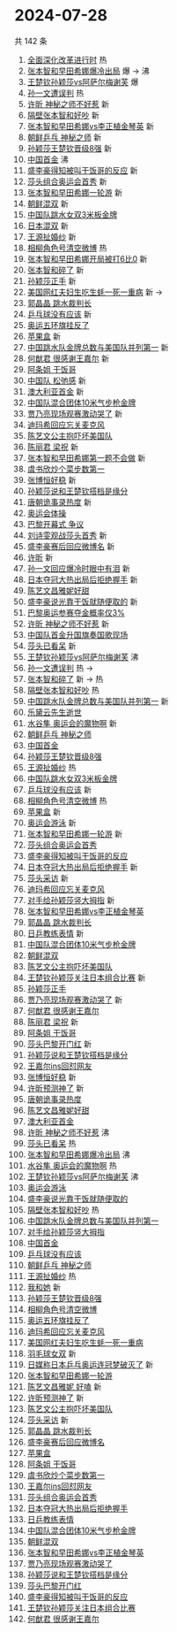 # 2024-07-28

共 142 条

<!-- BEGIN -->
<!-- 最后更新时间 Sun Jul 28 2024 02:19:43 GMT+0800 (China Standard Time) -->

1. [全面深化改革进行时](https://s.weibo.com//weibo?q=%23%E5%85%A8%E9%9D%A2%E6%B7%B1%E5%8C%96%E6%94%B9%E9%9D%A9%E8%BF%9B%E8%A1%8C%E6%97%B6%23&Refer=new_time)
   热
1. [张本智和早田希娜爆冷出局](https://s.weibo.com//weibo?q=%23%E5%BC%A0%E6%9C%AC%E6%99%BA%E5%92%8C%E6%97%A9%E7%94%B0%E5%B8%8C%E5%A8%9C%E7%88%86%E5%86%B7%E5%87%BA%E5%B1%80%23&t=31&band_rank=1&Refer=top)
   爆 -> 沸
1. [王楚钦孙颖莎vs阿萨尔梅谢芙](https://s.weibo.com//weibo?q=%E7%8E%8B%E6%A5%9A%E9%92%A6%E5%AD%99%E9%A2%96%E8%8E%8Evs%E9%98%BF%E8%90%A8%E5%B0%94%E6%A2%85%E8%B0%A2%E8%8A%99&t=31&band_rank=2&Refer=top)
   爆
1. [孙一文遭误判](https://s.weibo.com//weibo?q=%23%E5%AD%99%E4%B8%80%E6%96%87%E9%81%AD%E8%AF%AF%E5%88%A4%23&t=31&band_rank=3&Refer=top)
   热
1. [许昕 神秘之师不好惹](https://s.weibo.com//weibo?q=%E8%AE%B8%E6%98%95%20%E7%A5%9E%E7%A7%98%E4%B9%8B%E5%B8%88%E4%B8%8D%E5%A5%BD%E6%83%B9&t=31&band_rank=4&Refer=top)
   新
1. [隔壁张本智和好吵](https://s.weibo.com//weibo?q=%E9%9A%94%E5%A3%81%E5%BC%A0%E6%9C%AC%E6%99%BA%E5%92%8C%E5%A5%BD%E5%90%B5&t=31&band_rank=5&Refer=top)
   新
1. [张本智和早田希娜vs李正植金琴英](https://s.weibo.com//weibo?q=%E5%BC%A0%E6%9C%AC%E6%99%BA%E5%92%8C%E6%97%A9%E7%94%B0%E5%B8%8C%E5%A8%9Cvs%E6%9D%8E%E6%AD%A3%E6%A4%8D%E9%87%91%E7%90%B4%E8%8B%B1&t=31&band_rank=6&Refer=top)
   新
1. [朝鲜乒乓 神秘之师](https://s.weibo.com//weibo?q=%E6%9C%9D%E9%B2%9C%E4%B9%92%E4%B9%93%20%E7%A5%9E%E7%A7%98%E4%B9%8B%E5%B8%88&t=31&band_rank=7&Refer=top)
   新
1. [孙颖莎王楚钦晋级8强](https://s.weibo.com//weibo?q=%23%E5%AD%99%E9%A2%96%E8%8E%8E%E7%8E%8B%E6%A5%9A%E9%92%A6%E6%99%8B%E7%BA%A78%E5%BC%BA%23&t=31&band_rank=8&Refer=top)
   新
1. [中国首金](https://s.weibo.com//weibo?q=%23%E4%B8%AD%E5%9B%BD%E9%A6%96%E9%87%91%23&t=31&band_rank=9&Refer=top)
   沸
1. [盛李豪得知被叫干饭哥的反应](https://s.weibo.com//weibo?q=%23%E7%9B%9B%E6%9D%8E%E8%B1%AA%E5%BE%97%E7%9F%A5%E8%A2%AB%E5%8F%AB%E5%B9%B2%E9%A5%AD%E5%93%A5%E7%9A%84%E5%8F%8D%E5%BA%94%23&t=31&band_rank=10&Refer=top)
   新
1. [莎头组合奥运会首秀](https://s.weibo.com//weibo?q=%23%E8%8E%8E%E5%A4%B4%E7%BB%84%E5%90%88%E5%A5%A5%E8%BF%90%E4%BC%9A%E9%A6%96%E7%A7%80%23&t=31&band_rank=11&Refer=top)
   新
1. [张本智和早田希娜一轮游](https://s.weibo.com//weibo?q=%E5%BC%A0%E6%9C%AC%E6%99%BA%E5%92%8C%E6%97%A9%E7%94%B0%E5%B8%8C%E5%A8%9C%E4%B8%80%E8%BD%AE%E6%B8%B8&t=31&band_rank=12&Refer=top)
   新
1. [朝鲜混双](https://s.weibo.com//weibo?q=%E6%9C%9D%E9%B2%9C%E6%B7%B7%E5%8F%8C&t=31&band_rank=13&Refer=top)
   新
1. [中国队跳水女双3米板金牌](https://s.weibo.com//weibo?q=%23%E4%B8%AD%E5%9B%BD%E9%98%9F%E8%B7%B3%E6%B0%B4%E5%A5%B3%E5%8F%8C3%E7%B1%B3%E6%9D%BF%E9%87%91%E7%89%8C%23&t=31&band_rank=14&Refer=top)
1. [日本混双](https://s.weibo.com//weibo?q=%E6%97%A5%E6%9C%AC%E6%B7%B7%E5%8F%8C&t=31&band_rank=15&Refer=top)
   新
1. [王源扯婚纱](https://s.weibo.com//weibo?q=%23%E7%8E%8B%E6%BA%90%E6%89%AF%E5%A9%9A%E7%BA%B1%23&t=31&band_rank=16&Refer=top)
   新
1. [相柳角色号清空微博](https://s.weibo.com//weibo?q=%23%E7%9B%B8%E6%9F%B3%E8%A7%92%E8%89%B2%E5%8F%B7%E6%B8%85%E7%A9%BA%E5%BE%AE%E5%8D%9A%23&t=31&band_rank=17&Refer=top)
   热
1. [张本智和早田希娜开局被打6比0](https://s.weibo.com//weibo?q=%23%E5%BC%A0%E6%9C%AC%E6%99%BA%E5%92%8C%E6%97%A9%E7%94%B0%E5%B8%8C%E5%A8%9C%E5%BC%80%E5%B1%80%E8%A2%AB%E6%89%936%E6%AF%940%23&t=31&band_rank=18&Refer=top)
   新
1. [张本智和碎了](https://s.weibo.com//weibo?q=%E5%BC%A0%E6%9C%AC%E6%99%BA%E5%92%8C%E7%A2%8E%E4%BA%86&t=31&band_rank=19&Refer=top)
   新
1. [孙颖莎正手](https://s.weibo.com//weibo?q=%E5%AD%99%E9%A2%96%E8%8E%8E%E6%AD%A3%E6%89%8B&t=31&band_rank=20&Refer=top)
   新
1. [美国网红夫妇生吃生蚝一死一重病](https://s.weibo.com//weibo?q=%23%E7%BE%8E%E5%9B%BD%E7%BD%91%E7%BA%A2%E5%A4%AB%E5%A6%87%E7%94%9F%E5%90%83%E7%94%9F%E8%9A%9D%E4%B8%80%E6%AD%BB%E4%B8%80%E9%87%8D%E7%97%85%23&t=31&band_rank=21&Refer=top)
   新 ->
1. [郭晶晶 跳水裁判长](https://s.weibo.com//weibo?q=%E9%83%AD%E6%99%B6%E6%99%B6%20%E8%B7%B3%E6%B0%B4%E8%A3%81%E5%88%A4%E9%95%BF&t=31&band_rank=22&Refer=top)
1. [乒乓球没有应该](https://s.weibo.com//weibo?q=%E4%B9%92%E4%B9%93%E7%90%83%E6%B2%A1%E6%9C%89%E5%BA%94%E8%AF%A5&t=31&band_rank=23&Refer=top)
   新
1. [奥运五环旗挂反了](https://s.weibo.com//weibo?q=%E5%A5%A5%E8%BF%90%E4%BA%94%E7%8E%AF%E6%97%97%E6%8C%82%E5%8F%8D%E4%BA%86&t=31&band_rank=24&Refer=top)
1. [苹果盒](https://s.weibo.com//weibo?q=%E8%8B%B9%E6%9E%9C%E7%9B%92&t=31&band_rank=25&Refer=top)
   新
1. [中国跳水队金牌总数与美国队并列第一](https://s.weibo.com//weibo?q=%23%E4%B8%AD%E5%9B%BD%E8%B7%B3%E6%B0%B4%E9%98%9F%E9%87%91%E7%89%8C%E6%80%BB%E6%95%B0%E4%B8%8E%E7%BE%8E%E5%9B%BD%E9%98%9F%E5%B9%B6%E5%88%97%E7%AC%AC%E4%B8%80%23&t=31&band_rank=26&Refer=top)
   新
1. [何猷君 很感谢王嘉尔](https://s.weibo.com//weibo?q=%E4%BD%95%E7%8C%B7%E5%90%9B%20%E5%BE%88%E6%84%9F%E8%B0%A2%E7%8E%8B%E5%98%89%E5%B0%94&t=31&band_rank=27&Refer=top)
   新
1. [阿条姐 干饭哥](https://s.weibo.com//weibo?q=%E9%98%BF%E6%9D%A1%E5%A7%90%20%E5%B9%B2%E9%A5%AD%E5%93%A5&t=31&band_rank=28&Refer=top)
1. [中国队 松弛感](https://s.weibo.com//weibo?q=%E4%B8%AD%E5%9B%BD%E9%98%9F%20%E6%9D%BE%E5%BC%9B%E6%84%9F&t=31&band_rank=29&Refer=top)
   新
1. [澳大利亚首金](https://s.weibo.com//weibo?q=%E6%BE%B3%E5%A4%A7%E5%88%A9%E4%BA%9A%E9%A6%96%E9%87%91&t=31&band_rank=30&Refer=top)
   新
1. [中国队混合团体10米气步枪金牌](https://s.weibo.com//weibo?q=%23%E4%B8%AD%E5%9B%BD%E9%98%9F%E6%B7%B7%E5%90%88%E5%9B%A2%E4%BD%9310%E7%B1%B3%E6%B0%94%E6%AD%A5%E6%9E%AA%E9%87%91%E7%89%8C%23&t=31&band_rank=31&Refer=top)
1. [贾乃亮现场观赛激动哭了](https://s.weibo.com//weibo?q=%E8%B4%BE%E4%B9%83%E4%BA%AE%E7%8E%B0%E5%9C%BA%E8%A7%82%E8%B5%9B%E6%BF%80%E5%8A%A8%E5%93%AD%E4%BA%86&t=31&band_rank=32&Refer=top)
   新
1. [迪玛希回应忘关麦克风](https://s.weibo.com//weibo?q=%23%E8%BF%AA%E7%8E%9B%E5%B8%8C%E5%9B%9E%E5%BA%94%E5%BF%98%E5%85%B3%E9%BA%A6%E5%85%8B%E9%A3%8E%23&t=31&band_rank=33&Refer=top)
1. [陈艺文公主抱吓坏美国队](https://s.weibo.com//weibo?q=%23%E9%99%88%E8%89%BA%E6%96%87%E5%85%AC%E4%B8%BB%E6%8A%B1%E5%90%93%E5%9D%8F%E7%BE%8E%E5%9B%BD%E9%98%9F%23&t=31&band_rank=34&Refer=top)
1. [陈丽君 梁祝](https://s.weibo.com//weibo?q=%E9%99%88%E4%B8%BD%E5%90%9B%20%E6%A2%81%E7%A5%9D&t=31&band_rank=35&Refer=top)
   新
1. [张本智和早田希娜第一题不会做](https://s.weibo.com//weibo?q=%E5%BC%A0%E6%9C%AC%E6%99%BA%E5%92%8C%E6%97%A9%E7%94%B0%E5%B8%8C%E5%A8%9C%E7%AC%AC%E4%B8%80%E9%A2%98%E4%B8%8D%E4%BC%9A%E5%81%9A&t=31&band_rank=36&Refer=top)
   新
1. [虞书欣炒个菜步数第一](https://s.weibo.com//weibo?q=%23%E8%99%9E%E4%B9%A6%E6%AC%A3%E7%82%92%E4%B8%AA%E8%8F%9C%E6%AD%A5%E6%95%B0%E7%AC%AC%E4%B8%80%23&t=31&band_rank=37&Refer=top)
1. [张博恒好稳](https://s.weibo.com//weibo?q=%E5%BC%A0%E5%8D%9A%E6%81%92%E5%A5%BD%E7%A8%B3&t=31&band_rank=38&Refer=top)
   新
1. [孙颖莎说和王楚钦搭档是缘分](https://s.weibo.com//weibo?q=%23%E5%AD%99%E9%A2%96%E8%8E%8E%E8%AF%B4%E5%92%8C%E7%8E%8B%E6%A5%9A%E9%92%A6%E6%90%AD%E6%A1%A3%E6%98%AF%E7%BC%98%E5%88%86%23&t=31&band_rank=39&Refer=top)
1. [唐朝诡事录热度](https://s.weibo.com//weibo?q=%E5%94%90%E6%9C%9D%E8%AF%A1%E4%BA%8B%E5%BD%95%E7%83%AD%E5%BA%A6&t=31&band_rank=40&Refer=top)
   新
1. [奥运会体操](https://s.weibo.com//weibo?q=%23%E5%A5%A5%E8%BF%90%E4%BC%9A%E4%BD%93%E6%93%8D%23&t=31&band_rank=41&Refer=top)
1. [巴黎开幕式 争议](https://s.weibo.com//weibo?q=%E5%B7%B4%E9%BB%8E%E5%BC%80%E5%B9%95%E5%BC%8F%20%E4%BA%89%E8%AE%AE&t=31&band_rank=42&Refer=top)
1. [刘诗雯观战莎头首秀](https://s.weibo.com//weibo?q=%23%E5%88%98%E8%AF%97%E9%9B%AF%E8%A7%82%E6%88%98%E8%8E%8E%E5%A4%B4%E9%A6%96%E7%A7%80%23&t=31&band_rank=43&Refer=top)
   新
1. [盛李豪赛后回应微博名](https://s.weibo.com//weibo?q=%23%E7%9B%9B%E6%9D%8E%E8%B1%AA%E8%B5%9B%E5%90%8E%E5%9B%9E%E5%BA%94%E5%BE%AE%E5%8D%9A%E5%90%8D%23&t=31&band_rank=44&Refer=top)
   新
1. [许昕](https://s.weibo.com//weibo?q=%E8%AE%B8%E6%98%95&t=31&band_rank=45&Refer=top)
   新
1. [孙一文回应爆冷时眼中有泪](https://s.weibo.com//weibo?q=%23%E5%AD%99%E4%B8%80%E6%96%87%E5%9B%9E%E5%BA%94%E7%88%86%E5%86%B7%E6%97%B6%E7%9C%BC%E4%B8%AD%E6%9C%89%E6%B3%AA%23&t=31&band_rank=46&Refer=top)
   新
1. [日本夺冠大热出局后拒绝握手](https://s.weibo.com//weibo?q=%23%E6%97%A5%E6%9C%AC%E5%A4%BA%E5%86%A0%E5%A4%A7%E7%83%AD%E5%87%BA%E5%B1%80%E5%90%8E%E6%8B%92%E7%BB%9D%E6%8F%A1%E6%89%8B%23&t=31&band_rank=47&Refer=top)
   新
1. [陈艺文昌雅妮好甜](https://s.weibo.com//weibo?q=%23%E9%99%88%E8%89%BA%E6%96%87%E6%98%8C%E9%9B%85%E5%A6%AE%E5%A5%BD%E7%94%9C%23&t=31&band_rank=48&Refer=top)
1. [盛李豪说光靠干饭就随便取的](https://s.weibo.com//weibo?q=%23%E7%9B%9B%E6%9D%8E%E8%B1%AA%E8%AF%B4%E5%85%89%E9%9D%A0%E5%B9%B2%E9%A5%AD%E5%B0%B1%E9%9A%8F%E4%BE%BF%E5%8F%96%E7%9A%84%23&t=31&band_rank=49&Refer=top)
   新
1. [巴黎奥运参赛夺金概率仅3%](https://s.weibo.com//weibo?q=%23%E5%B7%B4%E9%BB%8E%E5%A5%A5%E8%BF%90%E5%8F%82%E8%B5%9B%E5%A4%BA%E9%87%91%E6%A6%82%E7%8E%87%E4%BB%853%25%23&t=31&band_rank=50&Refer=top)
1. [许昕 神秘之师不好惹](https://s.weibo.com//weibo?q=%E8%AE%B8%E6%98%95%20%E7%A5%9E%E7%A7%98%E4%B9%8B%E5%B8%88%E4%B8%8D%E5%A5%BD%E6%83%B9&t=31&band_rank=2&Refer=top)
   新
1. [中国队首金升国旗奏国歌现场](https://s.weibo.com//weibo?q=%23%E4%B8%AD%E5%9B%BD%E9%98%9F%E9%A6%96%E9%87%91%E5%8D%87%E5%9B%BD%E6%97%97%E5%A5%8F%E5%9B%BD%E6%AD%8C%E7%8E%B0%E5%9C%BA%23&t=31&band_rank=3&Refer=top)
1. [莎头已看呆](https://s.weibo.com//weibo?q=%E8%8E%8E%E5%A4%B4%E5%B7%B2%E7%9C%8B%E5%91%86&t=31&band_rank=4&Refer=top)
   新
1. [王楚钦孙颖莎vs阿萨尔梅谢芙](https://s.weibo.com//weibo?q=%E7%8E%8B%E6%A5%9A%E9%92%A6%E5%AD%99%E9%A2%96%E8%8E%8Evs%E9%98%BF%E8%90%A8%E5%B0%94%E6%A2%85%E8%B0%A2%E8%8A%99&t=31&band_rank=5&Refer=top)
   沸
1. [孙一文遭误判](https://s.weibo.com//weibo?q=%23%E5%AD%99%E4%B8%80%E6%96%87%E9%81%AD%E8%AF%AF%E5%88%A4%23&t=31&band_rank=6&Refer=top)
   热 ->
1. [张本智和碎了](https://s.weibo.com//weibo?q=%E5%BC%A0%E6%9C%AC%E6%99%BA%E5%92%8C%E7%A2%8E%E4%BA%86&t=31&band_rank=7&Refer=top)
   新 -> 热
1. [隔壁张本智和好吵](https://s.weibo.com//weibo?q=%E9%9A%94%E5%A3%81%E5%BC%A0%E6%9C%AC%E6%99%BA%E5%92%8C%E5%A5%BD%E5%90%B5&t=31&band_rank=8&Refer=top)
   热
1. [中国跳水队金牌总数与美国队并列第一](https://s.weibo.com//weibo?q=%23%E4%B8%AD%E5%9B%BD%E8%B7%B3%E6%B0%B4%E9%98%9F%E9%87%91%E7%89%8C%E6%80%BB%E6%95%B0%E4%B8%8E%E7%BE%8E%E5%9B%BD%E9%98%9F%E5%B9%B6%E5%88%97%E7%AC%AC%E4%B8%80%23&t=31&band_rank=9&Refer=top)
   新
1. [乐黛云先生逝世](https://s.weibo.com//weibo?q=%23%E4%B9%90%E9%BB%9B%E4%BA%91%E5%85%88%E7%94%9F%E9%80%9D%E4%B8%96%23&t=31&band_rank=10&Refer=top)
1. [水谷隼 奥运会的魔物啊](https://s.weibo.com//weibo?q=%E6%B0%B4%E8%B0%B7%E9%9A%BC%20%E5%A5%A5%E8%BF%90%E4%BC%9A%E7%9A%84%E9%AD%94%E7%89%A9%E5%95%8A&t=31&band_rank=11&Refer=top)
   新
1. [朝鲜乒乓 神秘之师](https://s.weibo.com//weibo?q=%E6%9C%9D%E9%B2%9C%E4%B9%92%E4%B9%93%20%E7%A5%9E%E7%A7%98%E4%B9%8B%E5%B8%88&t=31&band_rank=12&Refer=top)
1. [中国首金](https://s.weibo.com//weibo?q=%23%E4%B8%AD%E5%9B%BD%E9%A6%96%E9%87%91%23&t=31&band_rank=13&Refer=top)
1. [孙颖莎王楚钦晋级8强](https://s.weibo.com//weibo?q=%23%E5%AD%99%E9%A2%96%E8%8E%8E%E7%8E%8B%E6%A5%9A%E9%92%A6%E6%99%8B%E7%BA%A78%E5%BC%BA%23&t=31&band_rank=14&Refer=top)
1. [王源扯婚纱](https://s.weibo.com//weibo?q=%23%E7%8E%8B%E6%BA%90%E6%89%AF%E5%A9%9A%E7%BA%B1%23&t=31&band_rank=15&Refer=top)
   热
1. [中国队跳水女双3米板金牌](https://s.weibo.com//weibo?q=%23%E4%B8%AD%E5%9B%BD%E9%98%9F%E8%B7%B3%E6%B0%B4%E5%A5%B3%E5%8F%8C3%E7%B1%B3%E6%9D%BF%E9%87%91%E7%89%8C%23&t=31&band_rank=16&Refer=top)
1. [乒乓球没有应该](https://s.weibo.com//weibo?q=%23%E4%B9%92%E4%B9%93%E7%90%83%E6%B2%A1%E6%9C%89%E5%BA%94%E8%AF%A5%23&t=31&band_rank=17&Refer=top)
   新
1. [相柳角色号清空微博](https://s.weibo.com//weibo?q=%23%E7%9B%B8%E6%9F%B3%E8%A7%92%E8%89%B2%E5%8F%B7%E6%B8%85%E7%A9%BA%E5%BE%AE%E5%8D%9A%23&t=31&band_rank=18&Refer=top)
   热
1. [苹果盒](https://s.weibo.com//weibo?q=%E8%8B%B9%E6%9E%9C%E7%9B%92&t=31&band_rank=19&Refer=top)
   新
1. [奥运会游泳](https://s.weibo.com//weibo?q=%E5%A5%A5%E8%BF%90%E4%BC%9A%E6%B8%B8%E6%B3%B3&t=31&band_rank=20&Refer=top)
   新
1. [张本智和早田希娜一轮游](https://s.weibo.com//weibo?q=%23%E5%BC%A0%E6%9C%AC%E6%99%BA%E5%92%8C%E6%97%A9%E7%94%B0%E5%B8%8C%E5%A8%9C%E4%B8%80%E8%BD%AE%E6%B8%B8%23&t=31&band_rank=22&Refer=top)
   新
1. [莎头组合奥运会首秀](https://s.weibo.com//weibo?q=%23%E8%8E%8E%E5%A4%B4%E7%BB%84%E5%90%88%E5%A5%A5%E8%BF%90%E4%BC%9A%E9%A6%96%E7%A7%80%23&t=31&band_rank=23&Refer=top)
1. [盛李豪得知被叫干饭哥的反应](https://s.weibo.com//weibo?q=%23%E7%9B%9B%E6%9D%8E%E8%B1%AA%E5%BE%97%E7%9F%A5%E8%A2%AB%E5%8F%AB%E5%B9%B2%E9%A5%AD%E5%93%A5%E7%9A%84%E5%8F%8D%E5%BA%94%23&t=31&band_rank=25&Refer=top)
1. [日本夺冠大热出局后拒绝握手](https://s.weibo.com//weibo?q=%23%E6%97%A5%E6%9C%AC%E5%A4%BA%E5%86%A0%E5%A4%A7%E7%83%AD%E5%87%BA%E5%B1%80%E5%90%8E%E6%8B%92%E7%BB%9D%E6%8F%A1%E6%89%8B%23&t=31&band_rank=26&Refer=top)
   新
1. [莎头采访](https://s.weibo.com//weibo?q=%E8%8E%8E%E5%A4%B4%E9%87%87%E8%AE%BF&t=31&band_rank=27&Refer=top)
   新
1. [迪玛希回应忘关麦克风](https://s.weibo.com//weibo?q=%23%E8%BF%AA%E7%8E%9B%E5%B8%8C%E5%9B%9E%E5%BA%94%E5%BF%98%E5%85%B3%E9%BA%A6%E5%85%8B%E9%A3%8E%23&t=31&band_rank=28&Refer=top)
1. [对手给孙颖莎竖大拇指](https://s.weibo.com//weibo?q=%E5%AF%B9%E6%89%8B%E7%BB%99%E5%AD%99%E9%A2%96%E8%8E%8E%E7%AB%96%E5%A4%A7%E6%8B%87%E6%8C%87&t=31&band_rank=29&Refer=top)
   新
1. [张本智和早田希娜vs李正植金琴英](https://s.weibo.com//weibo?q=%23%E5%BC%A0%E6%9C%AC%E6%99%BA%E5%92%8C%E6%97%A9%E7%94%B0%E5%B8%8C%E5%A8%9Cvs%E6%9D%8E%E6%AD%A3%E6%A4%8D%E9%87%91%E7%90%B4%E8%8B%B1%23&t=31&band_rank=30&Refer=top)
1. [郭晶晶 跳水裁判长](https://s.weibo.com//weibo?q=%E9%83%AD%E6%99%B6%E6%99%B6%20%E8%B7%B3%E6%B0%B4%E8%A3%81%E5%88%A4%E9%95%BF&t=31&band_rank=31&Refer=top)
1. [日乒教练表情](https://s.weibo.com//weibo?q=%23%E6%97%A5%E4%B9%92%E6%95%99%E7%BB%83%E8%A1%A8%E6%83%85%23&t=31&band_rank=32&Refer=top)
   新
1. [中国队混合团体10米气步枪金牌](https://s.weibo.com//weibo?q=%23%E4%B8%AD%E5%9B%BD%E9%98%9F%E6%B7%B7%E5%90%88%E5%9B%A2%E4%BD%9310%E7%B1%B3%E6%B0%94%E6%AD%A5%E6%9E%AA%E9%87%91%E7%89%8C%23&t=31&band_rank=33&Refer=top)
1. [朝鲜混双](https://s.weibo.com//weibo?q=%E6%9C%9D%E9%B2%9C%E6%B7%B7%E5%8F%8C&t=31&band_rank=34&Refer=top)
1. [陈艺文公主抱吓坏美国队](https://s.weibo.com//weibo?q=%23%E9%99%88%E8%89%BA%E6%96%87%E5%85%AC%E4%B8%BB%E6%8A%B1%E5%90%93%E5%9D%8F%E7%BE%8E%E5%9B%BD%E9%98%9F%23&t=31&band_rank=35&Refer=top)
1. [王楚钦孙颖莎关注日本组合比赛](https://s.weibo.com//weibo?q=%E7%8E%8B%E6%A5%9A%E9%92%A6%E5%AD%99%E9%A2%96%E8%8E%8E%E5%85%B3%E6%B3%A8%E6%97%A5%E6%9C%AC%E7%BB%84%E5%90%88%E6%AF%94%E8%B5%9B&t=31&band_rank=36&Refer=top)
   新
1. [孙颖莎正手](https://s.weibo.com//weibo?q=%23%E5%AD%99%E9%A2%96%E8%8E%8E%E6%AD%A3%E6%89%8B%23&t=31&band_rank=38&Refer=top)
1. [贾乃亮现场观赛激动哭了](https://s.weibo.com//weibo?q=%E8%B4%BE%E4%B9%83%E4%BA%AE%E7%8E%B0%E5%9C%BA%E8%A7%82%E8%B5%9B%E6%BF%80%E5%8A%A8%E5%93%AD%E4%BA%86&t=31&band_rank=39&Refer=top)
   新
1. [何猷君 很感谢王嘉尔](https://s.weibo.com//weibo?q=%E4%BD%95%E7%8C%B7%E5%90%9B%20%E5%BE%88%E6%84%9F%E8%B0%A2%E7%8E%8B%E5%98%89%E5%B0%94&t=31&band_rank=40&Refer=top)
1. [陈丽君 梁祝](https://s.weibo.com//weibo?q=%E9%99%88%E4%B8%BD%E5%90%9B%20%E6%A2%81%E7%A5%9D&t=31&band_rank=41&Refer=top)
   新
1. [阿条姐 干饭哥](https://s.weibo.com//weibo?q=%E9%98%BF%E6%9D%A1%E5%A7%90%20%E5%B9%B2%E9%A5%AD%E5%93%A5&t=31&band_rank=42&Refer=top)
1. [莎头巴黎开门红](https://s.weibo.com//weibo?q=%23%E8%8E%8E%E5%A4%B4%E5%B7%B4%E9%BB%8E%E5%BC%80%E9%97%A8%E7%BA%A2%23&t=31&band_rank=43&Refer=top)
   新
1. [孙颖莎说和王楚钦搭档是缘分](https://s.weibo.com//weibo?q=%23%E5%AD%99%E9%A2%96%E8%8E%8E%E8%AF%B4%E5%92%8C%E7%8E%8B%E6%A5%9A%E9%92%A6%E6%90%AD%E6%A1%A3%E6%98%AF%E7%BC%98%E5%88%86%23&t=31&band_rank=44&Refer=top)
1. [王嘉尔ins回怼网友](https://s.weibo.com//weibo?q=%23%E7%8E%8B%E5%98%89%E5%B0%94ins%E5%9B%9E%E6%80%BC%E7%BD%91%E5%8F%8B%23&t=31&band_rank=45&Refer=top)
1. [张博恒好稳](https://s.weibo.com//weibo?q=%23%E5%BC%A0%E5%8D%9A%E6%81%92%E5%A5%BD%E7%A8%B3%23&t=31&band_rank=46&Refer=top)
   新
1. [许昕预测神了](https://s.weibo.com//weibo?q=%23%E8%AE%B8%E6%98%95%E9%A2%84%E6%B5%8B%E7%A5%9E%E4%BA%86%23&t=31&band_rank=47&Refer=top)
   新
1. [唐朝诡事录热度](https://s.weibo.com//weibo?q=%E5%94%90%E6%9C%9D%E8%AF%A1%E4%BA%8B%E5%BD%95%E7%83%AD%E5%BA%A6&t=31&band_rank=48&Refer=top)
1. [陈艺文昌雅妮好甜](https://s.weibo.com//weibo?q=%23%E9%99%88%E8%89%BA%E6%96%87%E6%98%8C%E9%9B%85%E5%A6%AE%E5%A5%BD%E7%94%9C%23&t=31&band_rank=49&Refer=top)
1. [澳大利亚首金](https://s.weibo.com//weibo?q=%23%E6%BE%B3%E5%A4%A7%E5%88%A9%E4%BA%9A%E9%A6%96%E9%87%91%23&t=31&band_rank=50&Refer=top)
1. [许昕 神秘之师不好惹](https://s.weibo.com//weibo?q=%E8%AE%B8%E6%98%95%20%E7%A5%9E%E7%A7%98%E4%B9%8B%E5%B8%88%E4%B8%8D%E5%A5%BD%E6%83%B9&t=31&band_rank=1&Refer=top)
   沸
1. [莎头已看呆](https://s.weibo.com//weibo?q=%E8%8E%8E%E5%A4%B4%E5%B7%B2%E7%9C%8B%E5%91%86&t=31&band_rank=2&Refer=top)
   热
1. [张本智和早田希娜爆冷出局](https://s.weibo.com//weibo?q=%23%E5%BC%A0%E6%9C%AC%E6%99%BA%E5%92%8C%E6%97%A9%E7%94%B0%E5%B8%8C%E5%A8%9C%E7%88%86%E5%86%B7%E5%87%BA%E5%B1%80%23&t=31&band_rank=4&Refer=top)
   沸
1. [水谷隼 奥运会的魔物啊](https://s.weibo.com//weibo?q=%E6%B0%B4%E8%B0%B7%E9%9A%BC%20%E5%A5%A5%E8%BF%90%E4%BC%9A%E7%9A%84%E9%AD%94%E7%89%A9%E5%95%8A&t=31&band_rank=5&Refer=top)
   热
1. [王楚钦孙颖莎vs阿萨尔梅谢芙](https://s.weibo.com//weibo?q=%E7%8E%8B%E6%A5%9A%E9%92%A6%E5%AD%99%E9%A2%96%E8%8E%8Evs%E9%98%BF%E8%90%A8%E5%B0%94%E6%A2%85%E8%B0%A2%E8%8A%99&t=31&band_rank=8&Refer=top)
   沸
1. [奥运会游泳](https://s.weibo.com//weibo?q=%E5%A5%A5%E8%BF%90%E4%BC%9A%E6%B8%B8%E6%B3%B3&t=31&band_rank=9&Refer=top)
1. [盛李豪说光靠干饭就随便取的](https://s.weibo.com//weibo?q=%23%E7%9B%9B%E6%9D%8E%E8%B1%AA%E8%AF%B4%E5%85%89%E9%9D%A0%E5%B9%B2%E9%A5%AD%E5%B0%B1%E9%9A%8F%E4%BE%BF%E5%8F%96%E7%9A%84%23&t=31&band_rank=10&Refer=top)
1. [隔壁张本智和好吵](https://s.weibo.com//weibo?q=%E9%9A%94%E5%A3%81%E5%BC%A0%E6%9C%AC%E6%99%BA%E5%92%8C%E5%A5%BD%E5%90%B5&t=31&band_rank=11&Refer=top)
   热
1. [中国跳水队金牌总数与美国队并列第一](https://s.weibo.com//weibo?q=%23%E4%B8%AD%E5%9B%BD%E8%B7%B3%E6%B0%B4%E9%98%9F%E9%87%91%E7%89%8C%E6%80%BB%E6%95%B0%E4%B8%8E%E7%BE%8E%E5%9B%BD%E9%98%9F%E5%B9%B6%E5%88%97%E7%AC%AC%E4%B8%80%23&t=31&band_rank=12&Refer=top)
1. [对手给孙颖莎竖大拇指](https://s.weibo.com//weibo?q=%E5%AF%B9%E6%89%8B%E7%BB%99%E5%AD%99%E9%A2%96%E8%8E%8E%E7%AB%96%E5%A4%A7%E6%8B%87%E6%8C%87&t=31&band_rank=13&Refer=top)
1. [中国首金](https://s.weibo.com//weibo?q=%23%E4%B8%AD%E5%9B%BD%E9%A6%96%E9%87%91%23&t=31&band_rank=14&Refer=top)
1. [乒乓球没有应该](https://s.weibo.com//weibo?q=%23%E4%B9%92%E4%B9%93%E7%90%83%E6%B2%A1%E6%9C%89%E5%BA%94%E8%AF%A5%23&t=31&band_rank=15&Refer=top)
1. [朝鲜乒乓 神秘之师](https://s.weibo.com//weibo?q=%E6%9C%9D%E9%B2%9C%E4%B9%92%E4%B9%93%20%E7%A5%9E%E7%A7%98%E4%B9%8B%E5%B8%88&t=31&band_rank=17&Refer=top)
1. [王源扯婚纱](https://s.weibo.com//weibo?q=%23%E7%8E%8B%E6%BA%90%E6%89%AF%E5%A9%9A%E7%BA%B1%23&t=31&band_rank=18&Refer=top)
   热
1. [我和她](https://s.weibo.com//weibo?q=%E6%88%91%E5%92%8C%E5%A5%B9&t=31&band_rank=19&Refer=top)
   新
1. [孙颖莎王楚钦晋级8强](https://s.weibo.com//weibo?q=%23%E5%AD%99%E9%A2%96%E8%8E%8E%E7%8E%8B%E6%A5%9A%E9%92%A6%E6%99%8B%E7%BA%A78%E5%BC%BA%23&t=31&band_rank=20&Refer=top)
1. [相柳角色号清空微博](https://s.weibo.com//weibo?q=%23%E7%9B%B8%E6%9F%B3%E8%A7%92%E8%89%B2%E5%8F%B7%E6%B8%85%E7%A9%BA%E5%BE%AE%E5%8D%9A%23&t=31&band_rank=21&Refer=top)
1. [奥运五环旗挂反了](https://s.weibo.com//weibo?q=%E5%A5%A5%E8%BF%90%E4%BA%94%E7%8E%AF%E6%97%97%E6%8C%82%E5%8F%8D%E4%BA%86&t=31&band_rank=22&Refer=top)
1. [迪玛希回应忘关麦克风](https://s.weibo.com//weibo?q=%23%E8%BF%AA%E7%8E%9B%E5%B8%8C%E5%9B%9E%E5%BA%94%E5%BF%98%E5%85%B3%E9%BA%A6%E5%85%8B%E9%A3%8E%23&t=31&band_rank=23&Refer=top)
1. [美国网红夫妇生吃生蚝一死一重病](https://s.weibo.com//weibo?q=%23%E7%BE%8E%E5%9B%BD%E7%BD%91%E7%BA%A2%E5%A4%AB%E5%A6%87%E7%94%9F%E5%90%83%E7%94%9F%E8%9A%9D%E4%B8%80%E6%AD%BB%E4%B8%80%E9%87%8D%E7%97%85%23&t=31&band_rank=24&Refer=top)
1. [羽毛球女双](https://s.weibo.com//weibo?q=%23%E7%BE%BD%E6%AF%9B%E7%90%83%E5%A5%B3%E5%8F%8C%23&t=31&band_rank=25&Refer=top)
   新
1. [日媒称日本乒乓奥运连冠梦破灭了](https://s.weibo.com//weibo?q=%23%E6%97%A5%E5%AA%92%E7%A7%B0%E6%97%A5%E6%9C%AC%E4%B9%92%E4%B9%93%E5%A5%A5%E8%BF%90%E8%BF%9E%E5%86%A0%E6%A2%A6%E7%A0%B4%E7%81%AD%E4%BA%86%23&t=31&band_rank=26&Refer=top)
   新
1. [张本智和早田希娜一轮游](https://s.weibo.com//weibo?q=%23%E5%BC%A0%E6%9C%AC%E6%99%BA%E5%92%8C%E6%97%A9%E7%94%B0%E5%B8%8C%E5%A8%9C%E4%B8%80%E8%BD%AE%E6%B8%B8%23&t=31&band_rank=27&Refer=top)
1. [陈艺文昌雅妮 好嗑](https://s.weibo.com//weibo?q=%E9%99%88%E8%89%BA%E6%96%87%E6%98%8C%E9%9B%85%E5%A6%AE%20%E5%A5%BD%E5%97%91&t=31&band_rank=28&Refer=top)
   新
1. [许昕预测神了](https://s.weibo.com//weibo?q=%23%E8%AE%B8%E6%98%95%E9%A2%84%E6%B5%8B%E7%A5%9E%E4%BA%86%23&t=31&band_rank=29&Refer=top)
   新
1. [陈艺文公主抱吓坏美国队](https://s.weibo.com//weibo?q=%23%E9%99%88%E8%89%BA%E6%96%87%E5%85%AC%E4%B8%BB%E6%8A%B1%E5%90%93%E5%9D%8F%E7%BE%8E%E5%9B%BD%E9%98%9F%23&t=31&band_rank=30&Refer=top)
1. [莎头采访](https://s.weibo.com//weibo?q=%E8%8E%8E%E5%A4%B4%E9%87%87%E8%AE%BF&t=31&band_rank=31&Refer=top)
   新
1. [郭晶晶 跳水裁判长](https://s.weibo.com//weibo?q=%E9%83%AD%E6%99%B6%E6%99%B6%20%E8%B7%B3%E6%B0%B4%E8%A3%81%E5%88%A4%E9%95%BF&t=31&band_rank=32&Refer=top)
1. [盛李豪赛后回应微博名](https://s.weibo.com//weibo?q=%23%E7%9B%9B%E6%9D%8E%E8%B1%AA%E8%B5%9B%E5%90%8E%E5%9B%9E%E5%BA%94%E5%BE%AE%E5%8D%9A%E5%90%8D%23&t=31&band_rank=33&Refer=top)
1. [苹果盒](https://s.weibo.com//weibo?q=%E8%8B%B9%E6%9E%9C%E7%9B%92&t=31&band_rank=34&Refer=top)
1. [阿条姐 干饭哥](https://s.weibo.com//weibo?q=%E9%98%BF%E6%9D%A1%E5%A7%90%20%E5%B9%B2%E9%A5%AD%E5%93%A5&t=31&band_rank=35&Refer=top)
1. [虞书欣炒个菜步数第一](https://s.weibo.com//weibo?q=%23%E8%99%9E%E4%B9%A6%E6%AC%A3%E7%82%92%E4%B8%AA%E8%8F%9C%E6%AD%A5%E6%95%B0%E7%AC%AC%E4%B8%80%23&t=31&band_rank=36&Refer=top)
1. [王嘉尔ins回怼网友](https://s.weibo.com//weibo?q=%23%E7%8E%8B%E5%98%89%E5%B0%94ins%E5%9B%9E%E6%80%BC%E7%BD%91%E5%8F%8B%23&t=31&band_rank=37&Refer=top)
1. [莎头组合奥运会首秀](https://s.weibo.com//weibo?q=%23%E8%8E%8E%E5%A4%B4%E7%BB%84%E5%90%88%E5%A5%A5%E8%BF%90%E4%BC%9A%E9%A6%96%E7%A7%80%23&t=31&band_rank=38&Refer=top)
1. [日本夺冠大热出局后拒绝握手](https://s.weibo.com//weibo?q=%23%E6%97%A5%E6%9C%AC%E5%A4%BA%E5%86%A0%E5%A4%A7%E7%83%AD%E5%87%BA%E5%B1%80%E5%90%8E%E6%8B%92%E7%BB%9D%E6%8F%A1%E6%89%8B%23&t=31&band_rank=39&Refer=top)
1. [日乒教练表情](https://s.weibo.com//weibo?q=%23%E6%97%A5%E4%B9%92%E6%95%99%E7%BB%83%E8%A1%A8%E6%83%85%23&t=31&band_rank=40&Refer=top)
1. [中国队混合团体10米气步枪金牌](https://s.weibo.com//weibo?q=%23%E4%B8%AD%E5%9B%BD%E9%98%9F%E6%B7%B7%E5%90%88%E5%9B%A2%E4%BD%9310%E7%B1%B3%E6%B0%94%E6%AD%A5%E6%9E%AA%E9%87%91%E7%89%8C%23&t=31&band_rank=41&Refer=top)
1. [朝鲜混双](https://s.weibo.com//weibo?q=%E6%9C%9D%E9%B2%9C%E6%B7%B7%E5%8F%8C&t=31&band_rank=42&Refer=top)
1. [张本智和早田希娜vs李正植金琴英](https://s.weibo.com//weibo?q=%23%E5%BC%A0%E6%9C%AC%E6%99%BA%E5%92%8C%E6%97%A9%E7%94%B0%E5%B8%8C%E5%A8%9Cvs%E6%9D%8E%E6%AD%A3%E6%A4%8D%E9%87%91%E7%90%B4%E8%8B%B1%23&t=31&band_rank=43&Refer=top)
1. [贾乃亮现场观赛激动哭了](https://s.weibo.com//weibo?q=%E8%B4%BE%E4%B9%83%E4%BA%AE%E7%8E%B0%E5%9C%BA%E8%A7%82%E8%B5%9B%E6%BF%80%E5%8A%A8%E5%93%AD%E4%BA%86&t=31&band_rank=44&Refer=top)
1. [孙颖莎说和王楚钦搭档是缘分](https://s.weibo.com//weibo?q=%23%E5%AD%99%E9%A2%96%E8%8E%8E%E8%AF%B4%E5%92%8C%E7%8E%8B%E6%A5%9A%E9%92%A6%E6%90%AD%E6%A1%A3%E6%98%AF%E7%BC%98%E5%88%86%23&t=31&band_rank=45&Refer=top)
1. [莎头巴黎开门红](https://s.weibo.com//weibo?q=%23%E8%8E%8E%E5%A4%B4%E5%B7%B4%E9%BB%8E%E5%BC%80%E9%97%A8%E7%BA%A2%23&t=31&band_rank=46&Refer=top)
1. [盛李豪得知被叫干饭哥的反应](https://s.weibo.com//weibo?q=%23%E7%9B%9B%E6%9D%8E%E8%B1%AA%E5%BE%97%E7%9F%A5%E8%A2%AB%E5%8F%AB%E5%B9%B2%E9%A5%AD%E5%93%A5%E7%9A%84%E5%8F%8D%E5%BA%94%23&t=31&band_rank=47&Refer=top)
1. [王楚钦孙颖莎关注日本组合比赛](https://s.weibo.com//weibo?q=%E7%8E%8B%E6%A5%9A%E9%92%A6%E5%AD%99%E9%A2%96%E8%8E%8E%E5%85%B3%E6%B3%A8%E6%97%A5%E6%9C%AC%E7%BB%84%E5%90%88%E6%AF%94%E8%B5%9B&t=31&band_rank=48&Refer=top)
1. [何猷君 很感谢王嘉尔](https://s.weibo.com//weibo?q=%E4%BD%95%E7%8C%B7%E5%90%9B%20%E5%BE%88%E6%84%9F%E8%B0%A2%E7%8E%8B%E5%98%89%E5%B0%94&t=31&band_rank=50&Refer=top)

<!-- END -->
